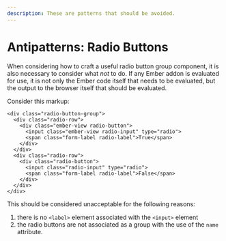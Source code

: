 ```yaml
---
description: These are patterns that should be avoided.
---
```


# Antipatterns: Radio Buttons

When considering how to craft a useful radio button group component, it is also necessary to consider what _not_ to do. If any Ember addon is evaluated for use, it is not only the Ember code itself that needs to be evaluated, but the output to the browser itself that should be evaluated. 

Consider this markup:

```markup
<div class="radio-button-group">
  <div class="radio-row">
    <div class="ember-view radio-button">
      <input class="ember-view radio-input" type="radio">
      <span class="form-label radio-label">True</span>
    </div>
  </div>
  <div class="radio-row">
    <div class="radio-button">
      <input class="radio-input" type="radio">
      <span class="form-label radio-label">False</span>        
    </div>
  </div>
</div>
```

This should be considered unacceptable for the following reasons: 

1. there is no `<label>` element associated with the `<input>` element
2. the radio buttons are not associated as a group with the use of the `name` attribute.

